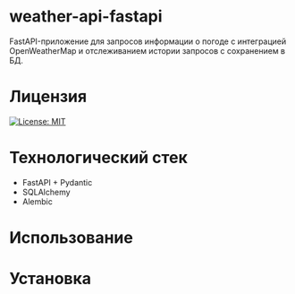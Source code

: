 # weather-api-fastapi
FastAPI-приложение для запросов информации о погоде с интеграцией OpenWeatherMap и отслеживанием истории запросов с сохранением в БД.

# Лицензия
[![License: MIT](https://img.shields.io/badge/License-MIT-yellow.svg)](https://opensource.org/licenses/MIT)

# Технологический стек
- FastAPI + Pydantic
- SQLAlchemy
- Alembic

# Использование

# Установка

